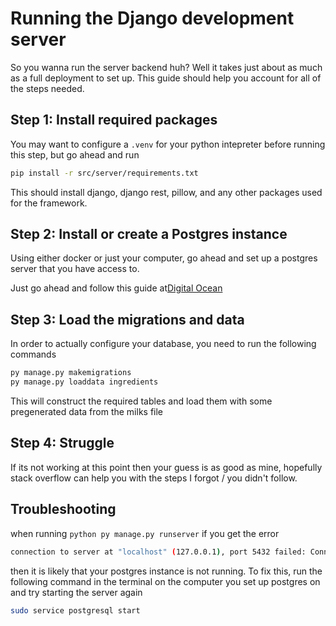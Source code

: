 # Running the Django development server

So you wanna run the server backend huh? Well it takes just about as much as a full deployment to set up. This guide should help you account for all of the steps needed.

## Step 1: Install required packages

You may want to configure a `.venv` for your python intepreter before running this step, but go ahead and run

```bash
pip install -r src/server/requirements.txt
```

This should install django, django rest, pillow, and any other packages used for the framework.

## Step 2: Install or create a Postgres instance

Using either docker or just your computer, go ahead and set up a postgres server that you have access to.

Just go ahead and follow this guide at[Digital Ocean](https://www.digitalocean.com/community/tutorials/how-to-use-postgresql-with-your-django-application-on-ubuntu-20-0)

## Step 3: Load the migrations and data

In order to actually configure your database, you need to run the following commands

```python
py manage.py makemigrations
py manage.py loaddata ingredients
```

This will construct the required tables and load them with some pregenerated data from the milks file

## Step 4: Struggle

If its not working at this point then your guess is as good as mine, hopefully stack overflow can help you with the steps I forgot / you didn't follow.

## Troubleshooting

when running `python py manage.py runserver` if you get the error

```bash
connection to server at "localhost" (127.0.0.1), port 5432 failed: Connection refused (0x0000274D/10061) Is the server running on that host and accepting TCP/IP connections?
```

then it is likely that your postgres instance is not running. To fix this, run the following command in the terminal on the computer you set up postgres on and try starting the server again

```bash
sudo service postgresql start
```

